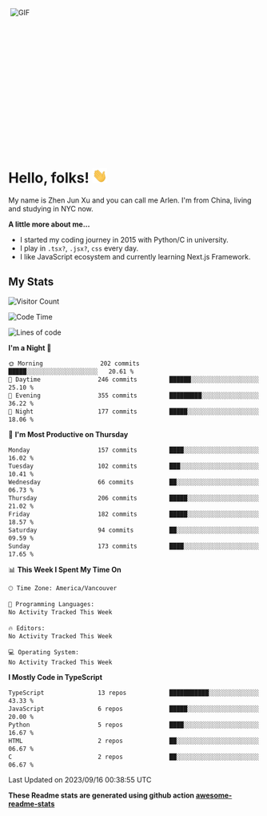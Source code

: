 <img align="right" alt="GIF" src="https://media.giphy.com/media/xUA7bdpLxQhsSQdyog/giphy.gif" width="500" height="320" />

# Hello, folks! <img src="https://raw.githubusercontent.com/arlenxuzj/arlenxuzj/master/assets/wave.gif" width="30px">

My name is Zhen Jun Xu and you can call me Arlen. I'm from China, living and studying in NYC now.

**A little more about me...**

 - I started my coding journey in 2015 with Python/C in university.
 - I play in `.tsx?`, `.jsx?`, `css` every day.
 - I like JavaScript ecosystem and currently learning Next.js Framework.

## My Stats

![Visitor Count](https://komarev.com/ghpvc/?username=arlenxuzj&color=blue&label=Profile+Views)

<!--START_SECTION:waka-->
![Code Time](http://img.shields.io/badge/Code%20Time-3%2C340%20hrs%2022%20mins-blue)

![Lines of code](https://img.shields.io/badge/From%20Hello%20World%20I%27ve%20Written-1.4%20million%20lines%20of%20code-blue)

**I'm a Night 🦉** 

```text
🌞 Morning                202 commits         █████░░░░░░░░░░░░░░░░░░░░   20.61 % 
🌆 Daytime                246 commits         ██████░░░░░░░░░░░░░░░░░░░   25.10 % 
🌃 Evening                355 commits         █████████░░░░░░░░░░░░░░░░   36.22 % 
🌙 Night                  177 commits         █████░░░░░░░░░░░░░░░░░░░░   18.06 % 
```
📅 **I'm Most Productive on Thursday** 

```text
Monday                   157 commits         ████░░░░░░░░░░░░░░░░░░░░░   16.02 % 
Tuesday                  102 commits         ███░░░░░░░░░░░░░░░░░░░░░░   10.41 % 
Wednesday                66 commits          ██░░░░░░░░░░░░░░░░░░░░░░░   06.73 % 
Thursday                 206 commits         █████░░░░░░░░░░░░░░░░░░░░   21.02 % 
Friday                   182 commits         █████░░░░░░░░░░░░░░░░░░░░   18.57 % 
Saturday                 94 commits          ██░░░░░░░░░░░░░░░░░░░░░░░   09.59 % 
Sunday                   173 commits         ████░░░░░░░░░░░░░░░░░░░░░   17.65 % 
```


📊 **This Week I Spent My Time On** 

```text
🕑︎ Time Zone: America/Vancouver

💬 Programming Languages: 
No Activity Tracked This Week

🔥 Editors: 
No Activity Tracked This Week

💻 Operating System: 
No Activity Tracked This Week
```

**I Mostly Code in TypeScript** 

```text
TypeScript               13 repos            ███████████░░░░░░░░░░░░░░   43.33 % 
JavaScript               6 repos             █████░░░░░░░░░░░░░░░░░░░░   20.00 % 
Python                   5 repos             ████░░░░░░░░░░░░░░░░░░░░░   16.67 % 
HTML                     2 repos             ██░░░░░░░░░░░░░░░░░░░░░░░   06.67 % 
C                        2 repos             ██░░░░░░░░░░░░░░░░░░░░░░░   06.67 % 
```




 Last Updated on 2023/09/16 00:38:55 UTC
<!--END_SECTION:waka-->

**These Readme stats are generated using github action [awesome-readme-stats](https://github.com/anmol098/waka-readme-stats)**

